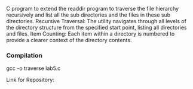 C program to extend the readdir program to traverse the file hierarchy recursively and list all the sub directories and the files in these sub directories.
Recursive Traversal: The utility navigates through all levels of the directory structure from the specified start point, listing all directories and files.
Item Counting: Each item within a directory is numbered to provide a clearer context of the directory contents.
### Compilation
gcc -o  traverse lab5.c

Link for Repository:
